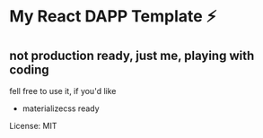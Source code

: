 # My React DAPP Template :zap:

## not production ready, just me, playing with coding

fell free to use it, if you'd like

-  materializecss ready

License: MIT
